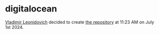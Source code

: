 # digitalocean
[Vladimir Leonidovich](https://github.com/VladimirCreator/) decided to create [the repository](https://github.com/VladimirCreator/digitalocean/) at 11:23 AM on July 1st 2024.
